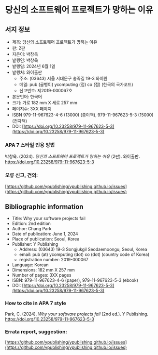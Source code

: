 # 당신의 소프트웨어 프로젝트가 망하는 이유

<!--![book cover image](cover-image-2nd.png) -->

## 서지 정보
* 제목: 당신의 소프트웨어 프로젝트가 망하는 이유
* 판: 2판
* 지은이: 박창욱
* 발행인: 박창욱
* 발행일: 2024년 6월 1일
* 발행처: 와이출판
  + 주소: (03643) 서울 서대문구 송죽길 19-3 와이원
  + 메일: pub (골뱅이) ycomputing (점) co (점) (한국의 국가코드)
  + 신고번호: 제2019-000067호
* 본문언어: 한국어
* 크기: 가로 182 mm X 세로 257 mm
* 페이지수: 3XX 페이지
* ISBN 979-11-967623-4-6 (13000) (종이책), 979-11-967623-5-3 (15000) (전자책)
* DOI: [https://doi.org/10.23258/979-11-967623-5-3](https://doi.org/10.23258/979-11-967623-5-3)

### APA 7 스타일 인용 방법
박창욱. (2024). _당신의 소프트웨어 프로젝트가 망하는 이유_ (2판). 와이출판. https://doi.org/10.23258/979-11-967623-5-3

### 오류 신고, 건의:
[https://github.com/ypublishing/ypublishing.github.io/issues](https://github.com/ypublishing/ypublishing.github.io/issues)

## Bibliographic information
* Title: Why your software projects fail
* Edition: 2nd edition
* Author: Chang Park
* Date of publication: June 1, 2024
* Place of publication: Seoul, Korea
* Publisher: Y Publishing
  + Address: (03643) 19-3 Songjukgil Seodaemoongu, Seoul, Korea
  + email: pub (at) ycomputing (dot) co (dot) (country code of Korea)
  + registration number: 2019-000067
* Language: Korean
* Dimensions: 182 mm X 257 mm
* Number of pages: 3XX pages
* ISBN: 979-11-967623-4-6 (paper), 979-11-967623-5-3 (ebook)
* DOI: [https://doi.org/10.23258/979-11-967623-5-3](https://doi.org/10.23258/979-11-967623-5-3)

### How to cite in APA 7 style
Park, C. (2024). _Why your software projects fail_ (2nd ed.). Y Publishing. https://doi.org/10.23258/979-11-967623-5-3

### Errata report, suggestion:
[https://github.com/ypublishing/ypublishing.github.io/issues](https://github.com/ypublishing/ypublishing.github.io/issues)

